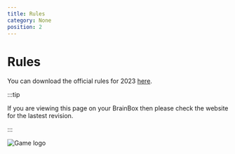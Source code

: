 ```yaml
---
title: Rules
category: None
position: 2
---
```

# Rules

You can download the official rules for 2023 [here](/2023-game-rules.pdf).

:::tip

If you are viewing this page on your BrainBox then please check the website for the lastest revision.

:::

![Game logo](/images/roboconHeader.png)
